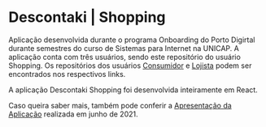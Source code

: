 # Descontaki | Shopping

Aplicação desenvolvida durante o programa Onboarding do Porto Digirtal durante semestres do curso de Sistemas para Internet na UNICAP. A aplicação conta com três usuários, sendo este repositório do usuário Shopping. Os repositórios dos usuários [Consumidor](https://github.com/ManoelRibeiro2018/DescontAki) e [Lojista](https://github.com/jully-nixon/descontaki-lojistas) podem ser encontrados nos respectivos links.

A aplicação Descontaki Shopping foi desenvolvida inteiramente em React.

Caso queira saber mais, também pode conferir a [Apresentação da Aplicação](https://docs.google.com/presentation/d/1qFe7pg19vOzkU4wyGfdqBToMuzG4wfEcKjJ1Fe_DdUU/edit?usp=sharing) realizada em junho de 2021.

